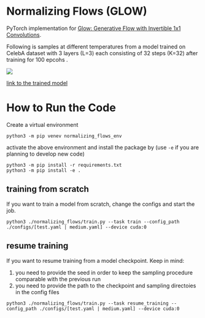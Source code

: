 # Normalizing Flows (GLOW)

PyTorch implementation for [Glow: Generative Flow with Invertible 1x1 Convolutions](https://arxiv.org/abs/1807.03039).

Following is samples at different temperatures from a model trained on CelebA dataset with 3 layers (L=3) each consisting of 32 steps (K=32) after training for 100 epcohs .

![](https://github.com/amin-sorkhei/normalizing_flows/blob/master/demo/temperatures.gif)


[link to the trained model](https://drive.google.com/file/d/1zS520AcBaTPJ8r3Wx29qqM2k3j9S-pJi/view?usp=sharing)


# How to Run the Code

Create a virtual environment
```
python3 -m pip venev normalizing_flows_env
```
activate the above environment and install the package by (use `-e` if you are planning to develop new code)
```
python3 -m pip install -r requirements.txt
python3 -m pip install -e .
```

## training from scratch
If you want to train a model from scratch, change the configs and start the job.
```
python3 ./normalizing_flows/train.py --task train --config_path ./configs/[test.yaml | medium.yaml] --device cuda:0
```

## resume training 
If you want to resume training from a model checkpoint. Keep in mind: 
1. you need to provide the seed in order to keep the sampling procedure comparable with the previous run
2. you need to provide the path to the checkpoint and sampling directoies in the config files

```
python3 ./normalizing_flows/train.py --task resume_training --config_path ./configs/[test.yaml | medium.yaml] --device cuda:0
```
